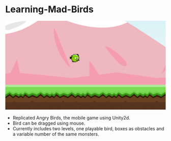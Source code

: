 # Learning-Mad-Birds


![ScreenshotOfBirdAndBackGround](/readmepic.png)

* Replicated Angry Birds, the mobile game using Unity2d. 
* Bird can be dragged using mouse. 
* Currently includes two levels, one playable bird, boxes as obstacles and a variable number of the same monsters. 
